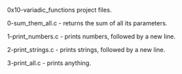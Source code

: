   0x10-variadic_functions project files.

0-sum_them_all.c -  returns the sum of all its parameters.

1-print_numbers.c -  prints numbers, followed by a new line.

2-print_strings.c - prints strings, followed by a new line.

3-print_all.c - prints anything.

